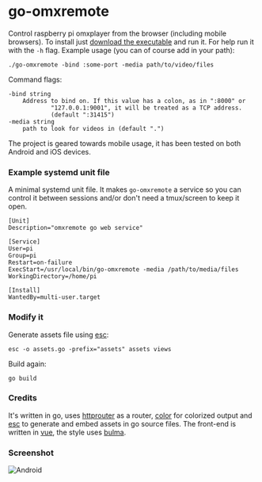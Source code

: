# go-omxremote

Control raspberry pi omxplayer from the browser (including mobile browsers). To install just [download the executable](https://github.com/dplesca/go-omxremote/releases/download/v2.0/go-omxremote) and run it. For help run it with the `-h` flag. Example usage (you can of course add in your path):

`./go-omxremote -bind :some-port -media path/to/video/files`

Command flags:

```
-bind string
    Address to bind on. If this value has a colon, as in ":8000" or
            "127.0.0.1:9001", it will be treated as a TCP address.
            (default ":31415")
-media string
    path to look for videos in (default ".")
```

The project is geared towards mobile usage, it has been tested on both Android and iOS devices.

### Example systemd unit file

A minimal systemd unit file. It makes `go-omxremote` a service so you can control it between sessions and/or don't need a tmux/screen to keep it open.

```
[Unit]
Description="omxremote go web service"

[Service]
User=pi
Group=pi
Restart=on-failure
ExecStart=/usr/local/bin/go-omxremote -media /path/to/media/files
WorkingDirectory=/home/pi

[Install]
WantedBy=multi-user.target
```

### Modify it

Generate assets file using [esc](https://github.com/mjibson/esc):  

`esc -o assets.go -prefix="assets" assets views`

Build again:

`go build`

### Credits

It's written in go, uses [httprouter](https://github.com/julienschmidt/httprouter) as a router, [color](https://github.com/fatih/color) for colorized output and [esc](https://github.com/mjibson/esc) to generate and embed assets in go source files. The front-end is written in [vue](https://vuejs.org/), the style uses [bulma](http://bulma.io/).

### Screenshot

![Android](http://i.imgur.com/zBmjbiU.png)
